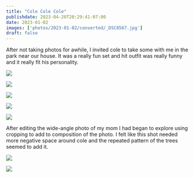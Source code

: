 ```yaml
---
title: "Cole Cole Cole"
publishdate: 2023-04-20T20:29:41-07:00
date: 2023-01-02
images: ['photos/2023-01-02/converted/_DSC8567.jpg']
draft: false
---
```


After not taking photos for awhile, I invited cole to take some with me in the park near our house.  It was a really fun set and hit outfit was really funny and it really fit his personality.

![](../photos/2023-01-02/converted/_DSC8520.jpg)

![](../photos/2023-01-02/converted/_DSC8527.jpg)

![](../photos/2023-01-02/converted/_DSC8552.jpg)

![](../photos/2023-01-02/converted/_DSC8567.jpg)

![](../photos/2023-01-02/converted/_DSC8571.jpg)

After editing the wide-angle photo of my mom I had began to explore using cropping to add to composition of the photo.  I felt like this shot needed more negative space around cole and the repeated pattern of the trees seemed to add it.

![](../photos/2023-01-02/converted/_DSC8581.jpg)

![](../photos/2023-01-02/converted/_DSC8585.jpg)